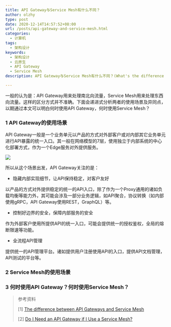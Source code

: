 ```yaml
---
title: API Gateway与Service Mesh有什么不同？
author: olzhy
type: post
date: 2020-12-14T14:57:52+08:00
url: /posts/api-gateway-and-service-mesh.html
categories:
  - 计算机
tags:
  - 架构设计
keywords:
  - 架构设计
  - 云原生
  - API Gateway
  - Service Mesh
description: API Gateway与Service Mesh有什么不同？(What's the difference between API Gateway and Service Mesh?)

---
```

一般的认为是：API Gateway用来处理南北向流量，Service Mesh用来处理东西向流量。这样的区分方式并不准确。下面会递进式分析两者的使用场景及异同点，以期通过本文可以明白何时使用API Gateway，何时使用Service Mesh？

### 1 API Gateway的使用场景

API Gateway一般是一个业务单元以产品的方式对外部客户或对内部其它业务单元进行API暴露的统一入口。其一般在网络模型的7层，使用独立于内部系统的中心化部署方式，作为一个Edge服务对外提供服务。

![](https://olzhy.github.io/static/images/uploads/2020/12/api-gateway-as-a-product.jpg#center)

所以从这个场景出发，API Gateway关注的是：

- 隐藏内部实现细节，让API保持稳定，对客户友好

以产品的方式对外提供稳定的统一的API入口，除了作为一个Proxy通用的诸如负载均衡等能力外，其可能会涉及一部分业务逻辑，如API聚合，协议转换（如内部使用gRPC，API Gateway使用REST，GraphQL）等。

- 控制好边界的安全，保障内部服务的安全

作为外部客户使用所提供API的统一入口，可能会提供统一的授权鉴权，全局的熔断限速等功能。

- 全流程API管理

提供统一的API管理平台。诸如提供用户注册使用API的入口，提供API文档管理，API测试的平台等。

### 2 Service Mesh的使用场景

### 3 何时使用API Gateway？何时使用Service Mesh？


> 参考资料
>
> [1] [The difference between API Gateways and Service Mesh](https://www.cncf.io/blog/2020/03/06/the-difference-between-api-gateways-and-service-mesh/)
>
> [2] [Do I Need an API Gateway if I Use a Service Mesh?](https://blog.christianposta.com/microservices/do-i-need-an-api-gateway-if-i-have-a-service-mesh/)
